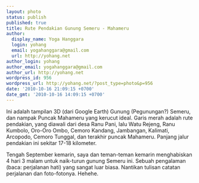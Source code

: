 ```yaml
---
layout: photo
status: publish
published: true
title: Rute Pendakian Gunung Semeru - Mahameru
author:
  display_name: Yoga Hanggara
  login: yohang
  email: yogahanggara@gmail.com
  url: http://yohang.net
author_login: yohang
author_email: yogahanggara@gmail.com
author_url: http://yohang.net
wordpress_id: 956
wordpress_url: http://yohang.net/?post_type=photo&p=956
date: '2010-10-16 21:09:15 +0700'
date_gmt: '2010-10-16 14:09:15 +0700'
---
```

Ini adalah tampilan 3D (dari Google Earth) Gunung (Pegunungan?) Semeru, dan nampak Puncak Mahameru yang kerucut ideal. Garis merah adalah rute pendakian, yang diawali dari desa Ranu Pani, lalu Watu Rejeng, Ranu Kumbolo, Oro-Oro Ombo, Cemoro Kandang, Jambangan, Kalimati, Arcopodo, Cemoro Tunggal, dan terakhir puncak Mahameru. Panjang jalur pendakian ini sekitar 17-18 kilometer.

Tengah September kemarin, saya dan teman-teman kemarin menghabiskan 4 hari 3 malam untuk naik-turun gunung Semeru ini. Sebuah pengalaman (baca: perjalanan hati) yang sangat luar biasa. Nantikan tulisan catatan perjalanan dan foto-fotonya. Hehehe.

